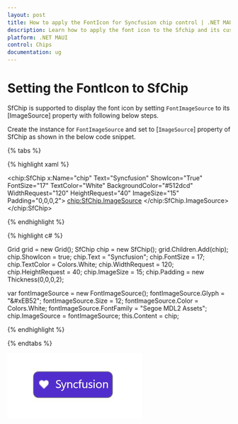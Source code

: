 ```yaml
---
layout: post
title: How to apply the FontIcon for Syncfusion chip control | .NET MAUI
description: Learn how to apply the font icon to the Sfchip and its customization options with its available basic features in .NET MAUI
platform: .NET MAUI
control: Chips
documentation: ug
---
```


# Setting the FontIcon to SfChip

SfChip is supported to display the font icon by setting `FontImageSource` to its [ImageSource] property with following below steps.

Create the instance for `FontImageSource` and set to [`ImageSource`] property of SfChip as shown in the below code snippet.

{% tabs %}

{% highlight xaml %}

   <chip:SfChip x:Name="chip" 
                Text="Syncfusion" 
                ShowIcon="True"
                FontSize="17"
                TextColor="White"
                BackgroundColor="#512dcd"
                WidthRequest="120"
                HeightRequest="40"
                ImageSize="15"
                Padding="0,0,0,2">
        <chip:SfChip.ImageSource>
            <FontImageSource Glyph="&#xEB52;" 
                             Size="12"
                             Color="White"
                             FontFamily="Segoe MDL2 Assets"
                             >
            </FontImageSource>
        </chip:SfChip.ImageSource>
    </chip:SfChip>

{% endhighlight %}

{% highlight c# %}

 Grid grid = new Grid();
 SfChip chip = new SfChip();
 grid.Children.Add(chip);
 chip.ShowIcon = true;
 chip.Text = "Syncfusion"; 
 chip.FontSize = 17;
 chip.TextColor = Colors.White;
 chip.WidthRequest = 120;
 chip.HeightRequest = 40;
 chip.ImageSize = 15;
 chip.Padding = new Thickness(0,0,0,2);

 var fontImageSource = new FontImageSource();
 fontImageSource.Glyph = "&#xEB52";
 fontImageSource.Size = 12;
 fontImageSource.Color = Colors.White;
 fontImageSource.FontFamily = "Segoe MDL2 Assets";           
 chip.ImageSource = fontImageSource;
 this.Content = chip;
 
{% endhighlight %}

{% endtabs %}

![.NET MAUI chip icon font support](images/AppIcon.png)
